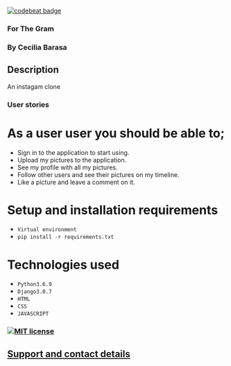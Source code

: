 [![codebeat badge](https://codebeat.co/badges/db89e8c7-b23a-4b9b-8ceb-f5f157ca602d)](https://codebeat.co/projects/github-com-cecibarasa-for-the-gram-master)

### For The Gram

### By Cecilia Barasa

## Description
An instagam clone

### User stories
# As a user user you should be able to;
* Sign in to the application to start using.
* Upload my pictures to the application.
* See my profile with all my pictures.
* Follow other users and see their pictures on my timeline.
* Like a picture and leave a comment on it.

# Setup and installation requirements
* `Virtual environment`
* `pip install -r requirements.txt`

# Technologies used
* `Python3.6.9`
* `Django3.0.7`
* `HTML`
* `CSS`
* `JAVASCRIPT`

### [![MIT license](https://img.shields.io/badge/License-MIT-blue.svg)](https://github.com/cecibarasa/For-The-Gram/blob/master/LICENSE.md)

## [Support and contact details](https://www.linkedin.com/in/cecilia-barasa-4a8311195/)
